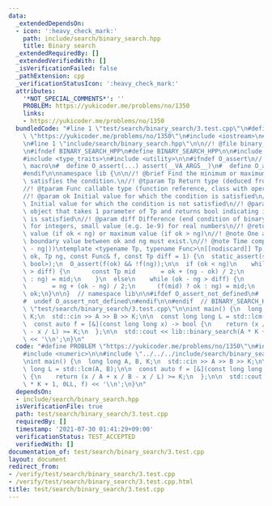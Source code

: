 ```yaml
---
data:
  _extendedDependsOn:
  - icon: ':heavy_check_mark:'
    path: include/search/binary_search.hpp
    title: Binary search
  _extendedRequiredBy: []
  _extendedVerifiedWith: []
  _isVerificationFailed: false
  _pathExtension: cpp
  _verificationStatusIcon: ':heavy_check_mark:'
  attributes:
    '*NOT_SPECIAL_COMMENTS*': ''
    PROBLEM: https://yukicoder.me/problems/no/1350
    links:
    - https://yukicoder.me/problems/no/1350
  bundledCode: "#line 1 \"test/search/binary_search/3.test.cpp\"\n#define PROBLEM\
    \ \"https://yukicoder.me/problems/no/1350\"\n#include <iostream>\n#include <numeric>\n\
    \n#line 1 \"include/search/binary_search.hpp\"\n\n//! @file binary_search.hpp\n\
    \n#ifndef BINARY_SEARCH_HPP\n#define BINARY_SEARCH_HPP\n\n#include <cassert>\n\
    #include <type_traits>\n#include <utility>\n\n#ifndef O_assert\n//! @brief Assert\
    \ macro\n#  define O_assert(...) assert(__VA_ARGS__)\n#  define O_assert_not_defined\n\
    #endif\n\nnamespace lib {\n\n//! @brief Find the minimum or maximum value that\
    \ satisfies the condition.\n//! @tparam Tp Return type (deduced from parameters)\n\
    //! @tparam Func callable type (function reference, class with operator(), ...)\n\
    //! @param ok Initial value for which the condition is satisfied\n//! @param ng\
    \ Initial value for which the condition is not satisfied\n//! @param f Callable\
    \ object that takes 1 parameter of Tp and returns bool indicating if the condition\
    \ is satisfied\n//! @param diff Difference (end condition of binary search). 1\
    \ for integers, small value (e.g. 1e-9) for real numbers\n//! @return minimum\
    \ value (if ok < ng) or maximum value (if ok > ng)\n//! @note One and only one\
    \ boundary value between ok and ng must exist.\n//! @note Time complexity: O(log(|ok\
    \ - ng|))\ntemplate <typename Tp, typename Func>\n[[nodiscard]] Tp binary_search(Tp\
    \ ok, Tp ng, const Func& f, const Tp diff = 1) {\n  static_assert(std::is_same_v<decltype(std::declval<Func>()(std::declval<Tp>())),\
    \ bool>);\n  O_assert(f(ok) && !f(ng));\n\n  if (ok < ng)\n    while (ng - ok\
    \ > diff) {\n      const Tp mid       = ok + (ng - ok) / 2;\n      (f(mid) ? ok\
    \ : ng) = mid;\n    }\n  else\n    while (ok - ng > diff) {\n      const Tp mid\
    \       = ng + (ok - ng) / 2;\n      (f(mid) ? ok : ng) = mid;\n    }\n\n  return\
    \ ok;\n}\n\n}  // namespace lib\n\n#ifdef O_assert_not_defined\n#  undef O_assert\n\
    #  undef O_assert_not_defined\n#endif\n\n#endif  // BINARY_SEARCH_HPP\n#line 6\
    \ \"test/search/binary_search/3.test.cpp\"\n\nint main() {\n  long long A, B,\
    \ K;\n  std::cin >> A >> B >> K;\n\n  const long long L = std::lcm(A, B);\n\n\
    \  const auto f = [&](const long long x) -> bool {\n    return (x / A + x / B\
    \ - x / L) >= K;\n  };\n\n  std::cout << lib::binary_search(A * K + 1, 0LL, f)\
    \ << '\\n';\n}\n"
  code: "#define PROBLEM \"https://yukicoder.me/problems/no/1350\"\n#include <iostream>\n\
    #include <numeric>\n\n#include \"../../../include/search/binary_search.hpp\"\n\
    \nint main() {\n  long long A, B, K;\n  std::cin >> A >> B >> K;\n\n  const long\
    \ long L = std::lcm(A, B);\n\n  const auto f = [&](const long long x) -> bool\
    \ {\n    return (x / A + x / B - x / L) >= K;\n  };\n\n  std::cout << lib::binary_search(A\
    \ * K + 1, 0LL, f) << '\\n';\n}\n"
  dependsOn:
  - include/search/binary_search.hpp
  isVerificationFile: true
  path: test/search/binary_search/3.test.cpp
  requiredBy: []
  timestamp: '2021-07-30 01:41:29+09:00'
  verificationStatus: TEST_ACCEPTED
  verifiedWith: []
documentation_of: test/search/binary_search/3.test.cpp
layout: document
redirect_from:
- /verify/test/search/binary_search/3.test.cpp
- /verify/test/search/binary_search/3.test.cpp.html
title: test/search/binary_search/3.test.cpp
---
```

